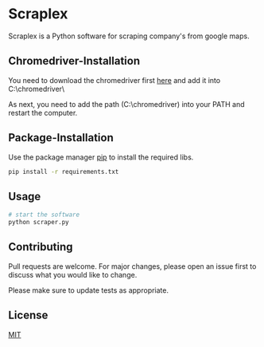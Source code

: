 # Scraplex

Scraplex is a Python software for scraping company's from google maps. 

## Chromedriver-Installation

You need to download the chromedriver first [here](https://chromedriver.chromium.org/downloads) and add it into C:\chromedriver\

As next, you need to add the path (C:\chromedriver\) into your PATH and restart the computer. 


## Package-Installation

Use the package manager [pip](https://pip.pypa.io/en/stable/) to install the required libs.

```bash
pip install -r requirements.txt
```


## Usage

```python
# start the software
python scraper.py
```

## Contributing
Pull requests are welcome. For major changes, please open an issue first to discuss what you would like to change.

Please make sure to update tests as appropriate.

## License
[MIT](https://choosealicense.com/licenses/mit/)